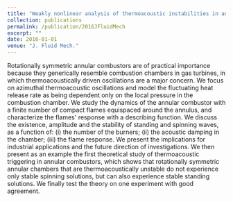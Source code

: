 ```yaml
---
title: "Weakly nonlinear analysis of thermoacoustic instabilities in annular combustors"
collection: publications
permalink: /publication/2016JFluidMech
excerpt: ""
date: 2016-01-01
venue: "J. Fluid Mech."
---
```

Rotationally symmetric annular combustors are of practical importance because they generically resemble combustion chambers in gas turbines, in which thermoacoustically driven oscillations are a major concern. We focus on azimuthal thermoacoustic oscillations and model the fluctuating heat release rate as being dependent only on the local pressure in the combustion chamber. We study the dynamics of the annular combustor with a finite number of compact flames equispaced around the annulus, and characterize the flames' response with a describing function. We discuss the existence, amplitude and the stability of standing and spinning waves, as a function of: (i) the number of the burners; (ii) the acoustic damping in the chamber; (iii) the flame response. We present the implications for industrial applications and the future direction of investigations. We then present as an example the first theoretical study of thermoacoustic triggering in annular combustors, which shows that rotationally symmetric annular chambers that are thermoacoustically unstable do not experience only stable spinning solutions, but can also experience stable standing solutions. We finally test the theory on one experiment with good agreement.
